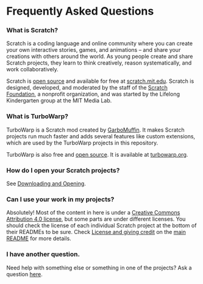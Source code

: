 # Frequently Asked Questions

### What is Scratch?

Scratch is a coding language and online community where you can create your own interactive stories, games, and animations – and share your creations with others around the world. As young people create and share Scratch projects, they learn to think creatively, reason systematically, and work collaboratively.

Scratch is [open source](https://github.com/scratchfoundation/) and available for free at [scratch.mit.edu](https://scratch.mit.edu). Scratch is designed, developed, and moderated by the staff of the [Scratch Foundation](https://www.scratchfoundation.org/), a nonprofit organization, and was started by the Lifelong Kindergarten group at the MIT Media Lab.

### What is TurboWarp?

TurboWarp is a Scratch mod created by [GarboMuffin](https://scratch.mit.edu/users/GarboMuffin/). It makes Scratch projects run much faster and adds several features like custom extensions, which are used by the TurboWarp projects in this repository.

TurboWarp is also free and [open source](https://github.com/TurboWarp). It is available at [turbowarp.org](https://turbowarp.org).

### How do I open your Scratch projects?

See [Downloading and Opening](./INSTALLING.md).

### Can I use your work in my projects?

Absolutely! Most of the content in here is under a [Creative Commons Attribution 4.0 license](./LICENSE), but some parts are under different licenses. You should check the license of each individual Scratch project at the bottom of their READMEs to be sure. Check [License and giving credit](https://github.com/DNin01/Scratch-projects/blob/main/README.md#license-and-giving-credit) on the [main README](./README.md) for more details.

### I have another question.

Need help with something else or something in one of the projects? Ask a question [here](https://github.com/DNin01/Scratch-projects/discussions/new?category=questions-and-help).
